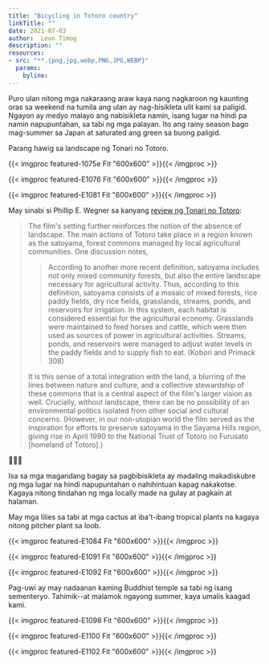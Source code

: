 ```yaml
---
title: "Bicycling in Totoro country"
linkTitle: ""
date: 2021-07-03
author:  Leon Timog
description: ""
resources:
- src: "**.{png,jpg,webp,PNG,JPG,WEBP}"
  params:
    byline: 
---
```

Puro ulan nitong mga nakaraang araw kaya nang nagkaroon ng kaunting oras sa weekend na tumila ang ulan ay nag-bisikleta ulit kami sa paligid. Ngayon ay medyo malayo ang nabisikleta namin, isang lugar na hindi pa namin napupuntahan, sa tabi ng mga palayan. Ito ang rainy season bago mag-summer sa Japan at saturated ang green sa buong paligid.

Parang hawig sa landscape ng Tonari no Totoro.

{{< imgproc featured-1075e Fit "600x600" >}}{{< /imgproc >}}

{{< imgproc featured-E1076 Fit "600x600" >}}{{< /imgproc >}}

{{< imgproc featured-E1081 Fit "600x600" >}}{{< /imgproc >}}

May sinabi si Phillip E. Wegner sa kanyang [review ng Tonari no Totoro](http://imagetext.english.ufl.edu/archives/v5_2/wegner/):

>The film's setting further reinforces the notion of the absence of landscape. The main actions of Totoro take place in a region known as the satoyama, forest commons managed by local agricultural communities. One discussion notes,
>
>>According to another more recent definition, satoyama includes not only mixed community forests, but also the entire landscape necessary for agricultural activity. Thus, according to this definition, satoyama consists of a mosaic of mixed forests, rice paddy fields, dry rice fields, grasslands, streams, ponds, and reservoirs for irrigation. In this system, each habitat is considered essential for the agricultural economy. Grasslands were maintained to feed horses and cattle, which were then used as sources of power in agricultural activities. Streams, ponds, and reservoirs were managed to adjust water levels in the paddy fields and to supply fish to eat. (Kobori and Primack 308) 
>
>It is this sense of a total integration with the land, a blurring of the lines between nature and culture, and a collective stewardship of these commons that is a central aspect of the film's larger vision as well. Crucially, without landscape, there can be no possibility of an environmental politics isolated from other social and cultural concerns. (However, in our non-utopian world the film served as the inspiration for efforts to preserve satoyama in the Sayama Hills region, giving rise in April 1990 to the National Trust of Totoro no Furusato [homeland of Totoro].)

🌳🌳🌳

Isa sa mga magandang bagay sa pagbibisikleta ay madaling makadiskubre ng mga lugar na hindi napupuntahan o nahihintuan kapag nakakotse. Kagaya nitong tindahan ng mga locally made na gulay at pagkain at halaman.

May mga lilies sa tabi at mga cactus at iba't-ibang tropical plants na kagaya nitong pitcher plant sa loob.

{{< imgproc featured-E1084 Fit "600x600" >}}{{< /imgproc >}}

{{< imgproc featured-E1091 Fit "600x600" >}}{{< /imgproc >}}

{{< imgproc featured-E1092 Fit "600x600" >}}{{< /imgproc >}}

Pag-uwi ay may nadaanan kaming Buddhist temple sa tabi ng isang sementeryo. Tahimik--at malamok ngayong summer, kaya umalis kaagad kami.

{{< imgproc featured-E1098 Fit "600x600" >}}{{< /imgproc >}}

{{< imgproc featured-E1100 Fit "600x600" >}}{{< /imgproc >}}

{{< imgproc featured-E1102 Fit "600x600" >}}{{< /imgproc >}}